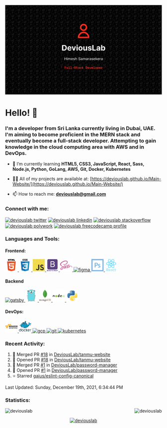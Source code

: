 <img src="DeviousLab.png">

<h1 align="left">Hello! 👋</h1>
<h3 align="left">I'm a developer from Sri Lanka currently living in Dubai, UAE. I'm aiming to become proficient in the MERN stack and eventually become a full-stack developer. Attempting to gain knowledge in the cloud computing area with AWS and in DevOps.</h3>

- 🌱 I’m currently learning **HTML5, CSS3, JavaScript, React, Sass, Node.js, Python, GoLang, AWS, Git, Docker, Kubernetes**

- 👨‍💻 All of my projects are available at: [https://deviouslab.github.io/Main-Website/](https://deviouslab.github.io/Main-Website/)

- 📫 How to reach me: **deviouslab@gmail.com**

<h3 align="left">Connect with me:</h3>
<p align="left">
<a href="https://twitter.com/deviouslab" target="blank"><img align="center" src="https://cdn.jsdelivr.net/npm/simple-icons@5.7.0/icons/twitter.svg" alt="deviouslab twitter" height="30" width="40" /></a>
<a href="https://linkedin.com/in/himeshsamara" target="blank"><img align="center" src="https://cdn.jsdelivr.net/npm/simple-icons@5.1.0/icons/linkedin.svg" alt="deviouslab linkedin" height="30" width="40" /></a>
<a href="https://stackoverflow.com/users/deviouslab" target="blank"><img align="center" src="https://cdn.jsdelivr.net/npm/simple-icons@5.1.0/icons/stackoverflow.svg" alt="deviouslab stackoverflow" height="30" width="40" /></a>
<a href="https://www.polywork.com/devious" target="blank"><img align="center" src="https://cdn.jsdelivr.net/npm/simple-icons@5.7.0/icons/polywork.svg" alt="deviouslab polywork" height="30" width="40" /></a>
<a href="https://www.freecodecamp.org/deviouslab" target="blank"><img align="center" src="https://cdn.jsdelivr.net/npm/simple-icons@5.7.0/icons/freecodecamp.svg" alt="deviouslab freecodecamp profile" height="30" width="40" /></a>
</p>

<h3 align="left">Languages and Tools:</h3>

<h4 align="left">Frontend:</h4>
<a href="https://www.w3.org/html/" target="_blank"> <img src="https://raw.githubusercontent.com/devicons/devicon/master/icons/html5/html5-original-wordmark.svg" alt="html5" width="40" height="40"/> </a> <a href="https://www.w3schools.com/css/" target="_blank"> <img src="https://raw.githubusercontent.com/devicons/devicon/master/icons/css3/css3-original-wordmark.svg" alt="css3" width="40" height="40"/> </a> <a href="https://developer.mozilla.org/en-US/docs/Web/JavaScript" target="_blank"> <img src="https://raw.githubusercontent.com/devicons/devicon/master/icons/javascript/javascript-original.svg" alt="javascript" width="40" height="40"/> </a> <a href="https://getbootstrap.com" target="_blank"> <img src="https://raw.githubusercontent.com/devicons/devicon/master/icons/bootstrap/bootstrap-plain-wordmark.svg" alt="bootstrap" width="40" height="40"/> </a> <a href="https://sass-lang.com" target="_blank"> <img src="https://raw.githubusercontent.com/devicons/devicon/master/icons/sass/sass-original.svg" alt="sass" width="40" height="40"/> </a> <a href="https://www.figma.com/" target="_blank"> <img src="https://www.vectorlogo.zone/logos/figma/figma-icon.svg" alt="figma" width="40" height="40"/> </a> <a href="https://www.photoshop.com/en" target="_blank"> <img src="https://raw.githubusercontent.com/devicons/devicon/master/icons/photoshop/photoshop-line.svg" alt="photoshop" width="40" height="40"/> </a> <a href="https://reactjs.org/" target="_blank"> <img src="https://raw.githubusercontent.com/devicons/devicon/master/icons/react/react-original-wordmark.svg" alt="react" width="40" height="40"/> </a>

<h4 align="left">Backend</h4>
<a href="https://www.gatsbyjs.com/" target="_blank"> <img src="https://www.vectorlogo.zone/logos/gatsbyjs/gatsbyjs-icon.svg" alt="gatsby" width="40" height="40"/> </a> <a href="https://golang.org" target="_blank"> <img src="https://raw.githubusercontent.com/devicons/devicon/master/icons/go/go-original.svg" alt="go" width="40" height="40"/> </a> <a href="https://www.mongodb.com/" target="_blank"> <img src="https://raw.githubusercontent.com/devicons/devicon/master/icons/mongodb/mongodb-original-wordmark.svg" alt="mongodb" width="40" height="40"/> </a> <a href="https://nodejs.org" target="_blank"> <img src="https://raw.githubusercontent.com/devicons/devicon/master/icons/nodejs/nodejs-original-wordmark.svg" alt="nodejs" width="40" height="40"/> </a> <a href="https://www.python.org" target="_blank"> <img src="https://raw.githubusercontent.com/devicons/devicon/master/icons/python/python-original.svg" alt="python" width="40" height="40"/> </a>

<h4 align="left">DevOps:</h4>
<a href="https://aws.amazon.com" target="_blank"> <img src="https://raw.githubusercontent.com/devicons/devicon/master/icons/amazonwebservices/amazonwebservices-original-wordmark.svg" alt="aws" width="40" height="40"/> </a>   <a href="https://www.docker.com/" target="_blank"> <img src="https://raw.githubusercontent.com/devicons/devicon/master/icons/docker/docker-original-wordmark.svg" alt="docker" width="40" height="40"/> </a>  <a href="https://cloud.google.com" target="_blank"> <img src="https://www.vectorlogo.zone/logos/google_cloud/google_cloud-icon.svg" alt="gcp" width="40" height="40"/> </a> <a href="https://git-scm.com/" target="_blank"> <img src="https://www.vectorlogo.zone/logos/git-scm/git-scm-icon.svg" alt="git" width="40" height="40"/> </a> <a href="https://kubernetes.io" target="_blank"> <img src="https://www.vectorlogo.zone/logos/kubernetes/kubernetes-icon.svg" alt="kubernetes" width="40" height="40"/> </a> 

<h3 align="left">Recent Activity:</h3>

<!--RECENT_ACTIVITY:start-->
1. 🎉 Merged PR [#18](https://github.com/DeviousLab/tanmu-website/pull/18) in [DeviousLab/tanmu-website](https://github.com/DeviousLab/tanmu-website)
2. 💪 Opened PR [#18](https://github.com/DeviousLab/tanmu-website/pull/18) in [DeviousLab/tanmu-website](https://github.com/DeviousLab/tanmu-website)
3. 🎉 Merged PR [#1](https://github.com/DeviousLab/password-manager/pull/1) in [DeviousLab/password-manager](https://github.com/DeviousLab/password-manager)
4. 💪 Opened PR [#1](https://github.com/DeviousLab/password-manager/pull/1) in [DeviousLab/password-manager](https://github.com/DeviousLab/password-manager)
5. ⭐ Starred [gajus/eslint-config-canonical](https://github.com/gajus/eslint-config-canonical)
<!--RECENT_ACTIVITY:end-->

<!--RECENT_ACTIVITY:last_update-->
Last Updated: Sunday, December 19th, 2021, 6:34:44 PM
<!--RECENT_ACTIVITY:last_update_end-->

<h3 align="left">Statistics:</h3>
<p><img align="left" src="https://github-readme-stats.vercel.app/api/top-langs?username=deviouslab&show_icons=true&locale=en&theme=dark&layout=compact" alt="deviouslab" /></p>

<p>&nbsp;<img align="right" src="https://github-readme-stats.vercel.app/api?username=deviouslab&show_icons=true&theme=dark&locale=en" alt="deviouslab" /></p>

<p align="center"> <a href="https://github.com/ryo-ma/github-profile-trophy"><img src="https://github-profile-trophy.vercel.app/?username=deviouslab" alt="deviouslab" /></a></p>
